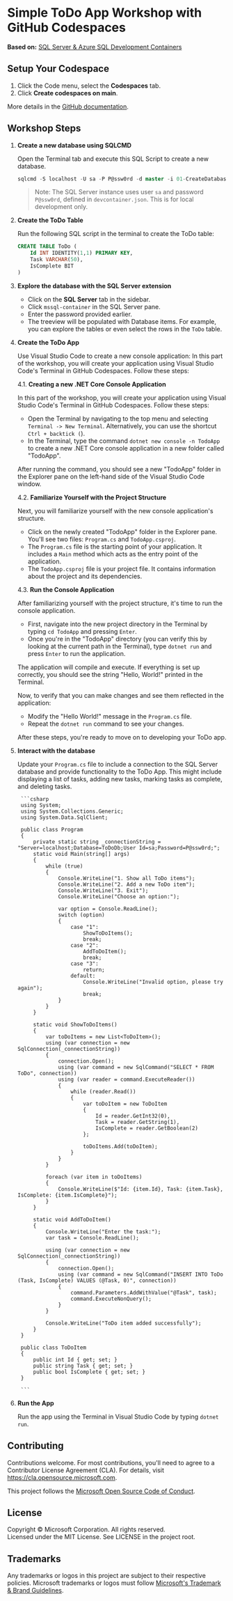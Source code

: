# Simple ToDo App Workshop with GitHub Codespaces

**Based on:** [SQL Server & Azure SQL Development Containers](https://github.com/microsoft/vscode-remote-try-sqlserver)

## Setup Your Codespace

1. Click the Code menu, select the **Codespaces** tab.
2. Click **Create codespaces on main**.

More details in the [GitHub documentation](https://docs.github.com/en/free-pro-team@latest/github/developing-online-with-codespaces/creating-a-codespace#creating-a-codespace).

## Workshop Steps

1. **Create a new database using SQLCMD**

    Open the Terminal tab and execute this SQL Script to create a new database.

    ```sql
    sqlcmd -S localhost -U sa -P P@ssw0rd -d master -i 01-CreateDatabase.sql
    ```

    > Note: The SQL Server instance uses user `sa` and password `P@ssw0rd`, defined in `devcontainer.json`. This is for local development only.

2. **Create the ToDo Table**

    Run the following SQL script in the terminal to create the ToDo table:

    ```sql
    CREATE TABLE ToDo (
        Id INT IDENTITY(1,1) PRIMARY KEY,
        Task VARCHAR(50),
        IsComplete BIT
    )
    ```

3. **Explore the database with the SQL Server extension**

    - Click on the **SQL Server** tab in the sidebar.
    - Click `mssql-container` in the SQL Server pane.
    - Enter the password provided earlier.
    - The treeview will be populated with Database items. For example, you can explore the tables or even select the rows in the `ToDo` table.

4. **Create the ToDo App**

    Use Visual Studio Code to create a new console application:
    In this part of the workshop, you will create your application using Visual Studio Code's Terminal in GitHub Codespaces. Follow these steps:

    4.1. **Creating a new .NET Core Console Application**

    In this part of the workshop, you will create your application using Visual Studio Code's Terminal in GitHub Codespaces. Follow these steps:

    - Open the Terminal by navigating to the top menu and selecting `Terminal -> New Terminal`. Alternatively, you can use the shortcut `Ctrl + backtick (`).
    - In the Terminal, type the command `dotnet new console -n TodoApp` to create a new .NET Core console application in a new folder called "TodoApp".

    After running the command, you should see a new "TodoApp" folder in the Explorer pane on the left-hand side of the Visual Studio Code window.

    4.2. **Familiarize Yourself with the Project Structure**

    Next, you will familiarize yourself with the new console application's structure. 

    - Click on the newly created "TodoApp" folder in the Explorer pane. You'll see two files: `Program.cs` and `TodoApp.csproj`.
    - The `Program.cs` file is the starting point of your application. It includes a `Main` method which acts as the entry point of the application.
    - The `TodoApp.csproj` file is your project file. It contains information about the project and its dependencies.

    4.3. **Run the Console Application**

    After familiarizing yourself with the project structure, it's time to run the console application.

    - First, navigate into the new project directory in the Terminal by typing `cd TodoApp` and pressing `Enter`.
    - Once you're in the "TodoApp" directory (you can verify this by looking at the current path in the Terminal), type `dotnet run` and press `Enter` to run the application.

    The application will compile and execute. If everything is set up correctly, you should see the string "Hello, World!" printed in the Terminal.

    Now, to verify that you can make changes and see them reflected in the application:

    - Modify the "Hello World!" message in the `Program.cs` file.
    - Repeat the `dotnet run` command to see your changes.

    After these steps, you're ready to move on to developing your ToDo app.

5. **Interact with the database**

    Update your `Program.cs` file to include a connection to the SQL Server database and provide functionality to the ToDo App. This might include displaying a list of tasks, adding new tasks, marking tasks as complete, and deleting tasks.

        ```csharp
        using System;
        using System.Collections.Generic;
        using System.Data.SqlClient;

        public class Program
        {
            private static string _connectionString = "Server=localhost;Database=ToDoDb;User Id=sa;Password=P@ssw0rd;";
            static void Main(string[] args)
            {
                while (true)
                {
                    Console.WriteLine("1. Show all ToDo items");
                    Console.WriteLine("2. Add a new ToDo item");
                    Console.WriteLine("3. Exit");
                    Console.WriteLine("Choose an option:");

                    var option = Console.ReadLine();
                    switch (option)
                    {
                        case "1":
                            ShowToDoItems();
                            break;
                        case "2":
                            AddToDoItem();
                            break;
                        case "3":
                            return;
                        default:
                            Console.WriteLine("Invalid option, please try again");
                            break;
                    }
                }
            }

            static void ShowToDoItems()
            {
                var toDoItems = new List<ToDoItem>();
                using (var connection = new SqlConnection(_connectionString))
                {
                    connection.Open();
                    using (var command = new SqlCommand("SELECT * FROM ToDo", connection))
                    using (var reader = command.ExecuteReader())
                    {
                        while (reader.Read())
                        {
                            var toDoItem = new ToDoItem
                            {
                                Id = reader.GetInt32(0),
                                Task = reader.GetString(1),
                                IsComplete = reader.GetBoolean(2)
                            };

                            toDoItems.Add(toDoItem);
                        }
                    }
                }

                foreach (var item in toDoItems)
                {
                    Console.WriteLine($"Id: {item.Id}, Task: {item.Task}, IsComplete: {item.IsComplete}");
                }
            }

            static void AddToDoItem()
            {
                Console.WriteLine("Enter the task:");
                var task = Console.ReadLine();

                using (var connection = new SqlConnection(_connectionString))
                {
                    connection.Open();
                    using (var command = new SqlCommand("INSERT INTO ToDo (Task, IsComplete) VALUES (@Task, 0)", connection))
                    {
                        command.Parameters.AddWithValue("@Task", task);
                        command.ExecuteNonQuery();
                    }
                }

                Console.WriteLine("ToDo item added successfully");
            }
        }

        public class ToDoItem
        {
            public int Id { get; set; }
            public string Task { get; set; }
            public bool IsComplete { get; set; }
        }

        ```

6. **Run the App**

    Run the app using the Terminal in Visual Studio Code by typing `dotnet run`.

## Contributing

Contributions welcome. For most contributions, you'll need to agree to a Contributor License Agreement (CLA). For details, visit https://cla.opensource.microsoft.com.

This project follows the [Microsoft Open Source Code of Conduct](https://opensource.microsoft.com/codeofconduct/).

## License

Copyright © Microsoft Corporation. All rights reserved.<br />
Licensed under the MIT License. See LICENSE in the project root.

## Trademarks

Any trademarks or logos in this project are subject to their respective policies. Microsoft trademarks or logos must follow [Microsoft's Trademark & Brand Guidelines](https://www.microsoft.com/en-us/legal/intellectualproperty/trademarks/usage/general).
